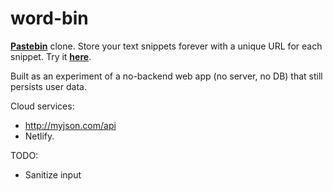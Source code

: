 # word-bin

**[Pastebin](https://pastebin.com/)** clone. Store your text snippets forever with a unique URL for each snippet.
Try it **[here](https://wordbin.netlify.com/)**.

Built as an experiment of a no-backend web app (no server, no DB) that still persists user data.

Cloud services:
* http://myjson.com/api
* Netlify.

TODO:
* Sanitize input
